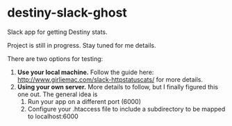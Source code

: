 # destiny-slack-ghost
Slack app for getting Destiny stats.

Project is still in progress. Stay tuned for me details.

There are two options for testing: 

1. **Use your local machine.** Follow the guide here: http://www.girliemac.com/slack-httpstatuscats/ for more details.
2. **Using your own server.** More details to follow, but I finally figured this one out. The general idea is
    1. Run your app on a different port (6000)
    2. Configure your .htaccess file to include a subdirectory to be mapped to localhost:6000 
